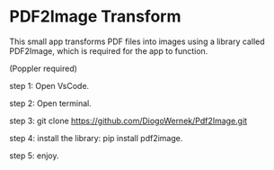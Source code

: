 <h1>PDF2Image Transform</h1>

This small app transforms PDF files into images using a library called PDF2Image, which is required for the app to function.

(Poppler required)

step 1: Open VsCode.

step 2: Open terminal.

step 3: git clone https://github.com/DiogoWernek/Pdf2Image.git

step 4: install the library: pip install pdf2image.

step 5: enjoy.
